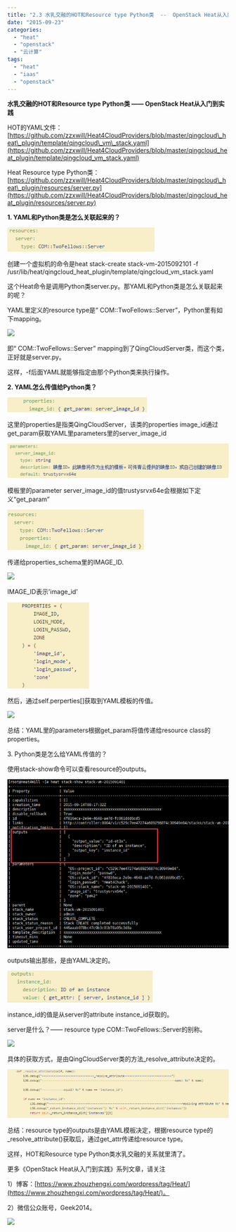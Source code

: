 ```yaml
---
title: "2.3 水乳交融的HOT和Resource type Python类  --  OpenStack Heat从入门到实践"
date: "2015-09-23"
categories: 
  - "heat"
  - "openstack"
  - "云计算"
tags: 
  - "heat"
  - "iaas"
  - "openstack"
---
```


**水乳交融的HOT和Resource type Python类 —— OpenStack Heat从入门到实践**

HOT的YAML文件：[https://github.com/zzxwill/Heat4CloudProviders/blob/master/qingcloud\_heat\_plugin/template/qingcloud\_vm\_stack.yaml](https://github.com/zzxwill/Heat4CloudProviders/blob/master/qingcloud_heat_plugin/template/qingcloud_vm_stack.yaml)

Heat Resource type Python类：[https://github.com/zzxwill/Heat4CloudProviders/blob/master/qingcloud\_heat\_plugin/resources/server.py](https://github.com/zzxwill/Heat4CloudProviders/blob/master/qingcloud_heat_plugin/resources/server.py)

**1\. YAML和Python类是怎么关联起来的？**

![](images/1442999273.png)

创建一个虚拟机的命令是heat stack-create stack-vm-2015092101 -f /usr/lib/heat/qingcloud\_heat\_plugin/template/qingcloud\_vm\_stack.yaml

这个Heat命令是调用Python类server.py。那YAML和Python类是怎么关联起来的呢？

YAML里定义的resource type是“ COM::TwoFellows::Server”，Python里有如下mapping。

![](images/1442999275.png)

即“ COM::TwoFellows::Server” mapping到了QingCloudServer类，而这个类，正好就是server.py。

这样，-f后面YAML就能够指定由那个Python类来执行操作。

**2\. YAML怎么传值给Python类？**

![](images/1442999276.png)

这里的properties是指类QingCloudServer，该类的properties image\_id通过get\_param获取YAML里parameters里的server\_image\_id

![](images/1442999277.png)

模板里的parameter server\_image\_id的值trustysrvx64e会根据如下定义“get\_param”

![](images/1442999279.png)

传递给properties\_schema里的IMAGE\_ID.

![](images/1442999280.png)

IMAGE\_ID表示'image\_id'

![](images/1442999282.png)

然后，通过self.perperties\[\]获取到YAML模板的传值。

![](images/1442999284.png)

总结：YAML里的parameters根据get\_param将值传递给resource class的properties。

3\. Python类是怎么给YAML传值的？

使用stack-show命令可以查看resource的outputs。

![](images/1442999286.png)

outputs输出那些，是由YAML决定的。

![](images/1442999287.png)

instance\_id的值是从server的attribute instance\_id获取的。

server是什么？—— resource type COM::TwoFellows::Server的别称。

![](images/1442999289.png)

具体的获取方式，是由QingCloudServer类的方法\_resolve\_attribute决定的。

![](images/1442999290.png)

总结：resource type的outputs是由YAML模板决定，根据resource type的\_resolve\_attribute()获取后，通过get\_attr传递给resource type。

这样，HOT和Resource type Python类水乳交融的关系就里清了。

更多《OpenStack Heat从入门到实践》系列文章，请关注

1）博客：[https://www.zhouzhengxi.com/wordpress/tag/Heat/](https://www.zhouzhengxi.com/wordpress/tag/Heat/)。

2）微信公众账号，Geek2014。

![](http://mmbiz.qpic.cn/mmbiz/AZ37fib0QltEAJAG0jb8ic7QmjxymctPGm5ll6l5wmX4icfaDnsFUPwJ4Gh7hIb7PcHsQLJicMwSlPqbWGaMAfKFYA/640?wx_fmt=jpeg&amp;wxfrom=5&amp;tp=webp&amp;wx_lazy=1)

